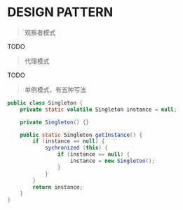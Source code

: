 # DESIGN PATTERN

> 观察者模式

TODO
> 代理模式

TODO

> 单例模式，有五种写法

```java
public class Singleton {
    private static volatile Singleton instance = null;

    private Singleton() {}

    public static Singleton getInstance() {
        if (instance == null) {
            sychronized (this) {
                if (instance == null) {
                    instance = new Singleton();
                }
            }
        }
        return instance;
    }
}
```
